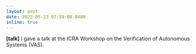 ```yaml
---
layout: post
date: 2022-05-23 07:59:00-0400
inline: true
---
```



**[talk]** I gave a talk at the ICRA Workshop on the Verification of Autonomous Systems (VAS).
